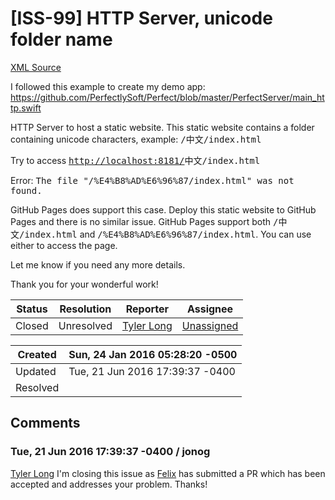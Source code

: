 # [ISS-99] HTTP Server, unicode folder name

[XML Source](./xml/ISS-99.xml)
<p><p>I followed this example to create my demo app: <a href="https://github.com/PerfectlySoft/Perfect/blob/master/PerfectServer/main_http.swift" class="external-link" rel="nofollow">https://github.com/PerfectlySoft/Perfect/blob/master/PerfectServer/main_http.swift</a></p>

<p>HTTP Server to host a static website. This static website contains a folder containing unicode characters, example:  <tt>/中文/index.html</tt></p>

<p>Try to access <tt><a href="http://localhost:8181/" class="external-link" rel="nofollow">http://localhost:8181/</a>中文/index.html</tt></p>

<p>Error: <tt>The file "/%E4%B8%AD%E6%96%87/index.html" was not found.</tt></p>

<p>GitHub Pages does support this case. Deploy this static website to GitHub Pages and there is no similar issue.  GitHub Pages support both <tt>/中文/index.html</tt> and <tt>/%E4%B8%AD%E6%96%87/index.html</tt>. You can use either to access the page.</p>

<p>Let me know if you need any more details. </p>

<p>Thank you for your wonderful work!</p></p>





Status|Resolution|Reporter|Assignee
------|----------|--------|--------
Closed|Unresolved|[Tyler Long](tylerlong)|[Unassigned]($-1)





Created|Sun, 24 Jan 2016 05:28:20 -0500
-------|--------------
Updated|Tue, 21 Jun 2016 17:39:37 -0400
Resolved|


## Comments




### Tue, 21 Jun 2016 17:39:37 -0400 / jonog 

<p><p><a href="http://jira.perfect.org:8080/secure/ViewProfile.jspa?name=tylerlong" class="user-hover" rel="tylerlong">Tyler Long</a> I'm closing this issue as <a href="http://jira.perfect.org:8080/secure/ViewProfile.jspa?name=SimpleFelix" class="user-hover" rel="SimpleFelix">Felix</a> has submitted a PR which has been accepted and addresses your problem. Thanks!</p></p>


